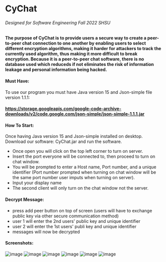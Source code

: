 # CyChat
###### Designed for Software Engineering Fall 2022 SHSU

#### The purpose of CyChat is to provide users a secure way to create a peer-to-peer chat connection to one another by enabling users to select different encryption algorithms, making it harder for attackers to track the currently used algorithm, thus making it more difficult to break encryption. Because it is a peer-to-peer chat software, there is no database used which reduceds if not eliminates the risk of information leakage and personal information being hacked.

#### Must Have:
To use our program you must have Java version 15 and Json-simple file version 1.1.1:
#### https://storage.googleapis.com/google-code-archive-downloads/v2/code.google.com/json-simple/json-simple-1.1.1.jar

#### How To Start:
Once having Java version 15 and Json-simple installed on desktop. Download our software: CyChat.jar and run the software. 
* Once open you will click on the top left corner to turn on server. 
* Insert the port everyone will be connected to, then proceed to turn on chat window. 
* You will be prompted to enter a Host name, Port number, and a unique identifier (Port number prompted when turning on chat window will be the same port number user imputs when turning on server). 
* Input your display name
* The second client will only turn on the chat window not the server.

#### Decrypt Message:
* press add peer button on top of screen (users will have to exchange public key via other secure communication method)
* user 1 will enter the 2nd users' public key and unique identifier 
* user 2 will enter the 1st users' publi key and unique identifier
* messages will now be decrypted  


#### Screenshots:
![image](https://user-images.githubusercontent.com/60751628/202943208-a60e7302-9ad4-4940-a2d3-438d891051ff.png)
![image](https://user-images.githubusercontent.com/60751628/202943262-60da1f1f-991d-4400-924f-66bf5b768c1d.png)
![image](https://user-images.githubusercontent.com/60751628/202943466-76bab55b-ad0a-49c9-bb4d-b4a8a6ca6fe5.png)
![image](https://user-images.githubusercontent.com/60751628/202943540-4b079bcd-dfd9-45b2-bc21-1187c2deb70b.png)
![image](https://user-images.githubusercontent.com/60751628/202943616-82db2a8c-634e-49c1-8b44-836140cb04e4.png)
![image](https://user-images.githubusercontent.com/60751628/202943636-7bf31926-1e01-4c86-84ca-fd806825cbd2.png)
